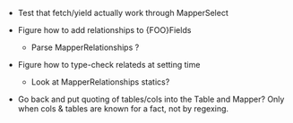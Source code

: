 - Test that fetch/yield actually work through MapperSelect

- Figure how to add relationships to {FOO}Fields

    - Parse MapperRelationships ?

- Figure how to type-check relateds at setting time

    - Look at MapperRelationships statics?

- Go back and put quoting of tables/cols into the Table and Mapper? Only when
  cols & tables are known for a fact, not by regexing.
